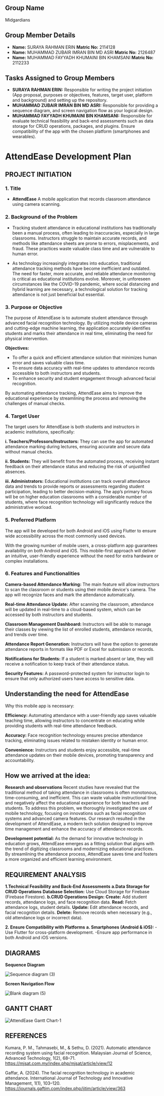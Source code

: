 ## Group Name
Midgardians

## Group Member Details
- **Name:** SURAYA RAHMAN ERIN **Matric No:** 2114128
- **Name:** MUHAMMAD ZUBAIR IMRAN BIN MD ASRI **Matric No:** 2126487
- **Name:** MUHAMMAD FAYYADH KHUMAINI BIN KHAMSANI **Matric No:** 2112233

## Tasks Assigned to Group Members
- **SURAYA RAHMAN ERIN:** Responsible for writing the project initiation (App proposal, purposes or objectives, features, target user, platform and background) and setting up the repository.
- **MUHAMMAD ZUBAIR IMRAN BIN MD ASRI:** Responsible for providing a sequence diagram, and screen navigation flow as your logical design.
- **MUHAMMAD FAYYADH KHUMAINI BIN KHAMSANI:** Responsible for evaluate technical feasibility and back-end assessments such as data storage for CRUD operations, packages, and plugins. Ensure compatibility of the app with the chosen platform (smartphones and wearables).

# AttendEase Development Plan

## PROJECT INITIATION
### 1. Title
- **AttendEase**
A mobile application that records classroom attendance using camera scanning.

### 2. Background of the Problem
- Tracking student attendance in educational institutions has traditionally been a manual process, often leading to inaccuracies, especially in large classrooms. Instructors struggle to maintain accurate records, and methods like attendance sheets are prone to errors, misplacements, and fraud. These practices waste valuable class time and are vulnerable to human error.

- As technology increasingly integrates into education, traditional attendance tracking methods have become inefficient and outdated. The need for faster, more accurate, and reliable attendance monitoring is critical as educational institutions evolve. Moreover, in unforeseen circumstances like the COVID-19 pandemic, where social distancing and hybrid learning are necessary, a technological solution for tracking attendance is not just beneficial but essential.

### 3. Purpose or Objective
The purpose of AttendEase is to automate student attendance through advanced facial recognition technology. By utilizing mobile device cameras and cutting-edge machine learning, the application accurately identifies students and marks their attendance in real time, eliminating the need for physical intervention.

**Objectives:**

- To offer a quick and efficient attendance solution that minimizes human error and saves valuable class time.
- To ensure data accuracy with real-time updates to attendance records accessible to both instructors and students.
- To enhance security and student engagement through advanced facial recognition.

By automating attendance tracking, AttendEase aims to improve the educational experience by streamlining the process and removing the challenges of manual checks.

### 4. Target User
The target users for AttendEase is both students and instructors in academic institutions, specifically:

**i. Teachers/Professors/Instructors:**
They can use the app for automated attendance marking during lectures, ensuring accurate and secure data without manual checks.

**ii. Students:** 
They will benefit from the automated process, receiving instant feedback on their attendance status and reducing the risk of unjustified absences.

**iii. Administrators:** 
Educational institutions can track overall attendance data and trends to provide reports or assessments regarding student participation, leading to better decision-making.
The app’s primary focus will be on higher education classrooms with a considerable number of students, where face recognition technology will significantly reduce the administrative worload.

### 5. Preferred Platform
The app will be developed for both Android and iOS using Flutter to ensure wide accessibility across the most commonly used devices.

With the growing number of mobile users, a cross-platform app guarantees availability on both Android and iOS. This mobile-first approach will deliver an intuitive, user-friendly experience without the need for extra hardware or complex installations.

### 6. Features and Functionalities
**Camera-based Attendance Marking:**
The main feature will allow instructors to scan the classroom or students using their mobile device's camera. The app will recognize faces and mark the attendance automatically.

**Real-time Attendance Update:**
After scanning the classroom, attendance will be updated in real-time to a cloud-based system, which can be accessed by both instructors and students.

**Classroom Management Dashboard:**
Instructors will be able to manage their classes by viewing the list of enrolled students, attendance records, and trends over time.

**Attendance Report Generation:**
Instructors will have the option to generate attendance reports in formats like PDF or Excel for submission or records.

**Notifications for Students:**
If a student is marked absent or late, they will receive a notification to keep track of their attendance status.

**Security Features:**
A password-protected system for instructor login to ensure that only authorized users have access to sensitive data.

## Understanding the need for AttendEase
Why this mobile app is necessary:

**Efficiency:** Automating attendance with a user-friendly app saves valuable teaching time, allowing instructors to concentrate on educating while providing students with real-time attendance feedback.

**Accuracy:** Face recognition technology ensures precise attendance tracking, eliminating issues related to mistaken identity or human error.

**Convenience:** Instructors and students enjoy accessible, real-time attendance updates on their mobile devices, promoting transparency and accountability.

## How we arrived at the idea:
**Research and observations**
Recent studies have revealed that the traditional method of taking attendance in classrooms is often monotonous, time-consuming, and inefficient. This can waste valuable instructional time and negatively affect the educational experience for both teachers and students. To address this problem, we thoroughly investigated the use of mobile technology, focusing on innovations such as facial recognition systems and advanced camera features. Our research resulted in the development of AttendEase, a modern tech solution designed to improve time management and enhance the accuracy of attendance records. 

**Development potential:**
As the demand for innovative technology in education grows, AttendEase emerges as a fitting solution that aligns with the trend of digitizing classrooms and modernizing educational practices. By streamlining the attendance process, AttendEase saves time and fosters a more organized and efficient learning environment.

## REQUIREMENT ANALYSIS
**1.Technical Feasibility and Back-End Assessments**
    **a.Data Storage for CRUD Operations**
        **Database Selection:** Use Cloud Storage for Firebase (Firebase Firestore).
    **b.CRUD Operations Design:**
        **Create:** Add student records, attendance logs, and face recognition data.
        **Read:** Fetch attendance logs, student details.
        **Update:** Edit attendance records, and facial recognition details.
        **Delete:** Remove records when necessary (e.g., old attendance logs or incorrect data).

**2. Ensure Compatibility with Platforms**
     **a. Smartphones (Android & iOS):**
            -Use Flutter for cross-platform development.
            -Ensure app performance in both Android and iOS versions.
        
## DIAGRAMS
**Sequence Diagram**

![Sequence diagram (3)](https://github.com/user-attachments/assets/a19a1e9a-e5a8-4e1c-93e4-926c5638e5e5)

**Screen Navigation Flow**

![Blank diagram (5)](https://github.com/user-attachments/assets/55bd1d5f-6868-44d6-aae0-067aefde52f9)

## GANTT CHART
![AttendEase Gantt Chart-1](https://github.com/user-attachments/assets/d3b1cdea-28f3-4ceb-a47a-f6b6e0634c50)

## REFERENCES

Kumara, P. M., Tahmasebi, M., & Sethu, D. (2021). Automatic attendance recording system using facial recognition. Malaysian Journal of Science, Advanced Technology, 1(2), 68–71. https://mjsat.com.my/index.php/mjsat/article/view/12

Gaffar, A. (2024). The facial recognition technology in academic attendance. International Journal of Technology and Innovative Management, 1(1), 103–120. https://journals.gaftim.com/index.php/ijtim/article/view/363
